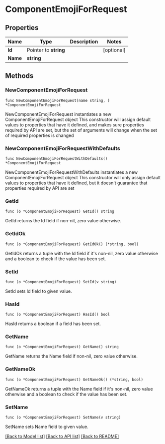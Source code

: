 # ComponentEmojiForRequest

## Properties

Name | Type | Description | Notes
------------ | ------------- | ------------- | -------------
**Id** | Pointer to **string** |  | [optional] 
**Name** | **string** |  | 

## Methods

### NewComponentEmojiForRequest

`func NewComponentEmojiForRequest(name string, ) *ComponentEmojiForRequest`

NewComponentEmojiForRequest instantiates a new ComponentEmojiForRequest object
This constructor will assign default values to properties that have it defined,
and makes sure properties required by API are set, but the set of arguments
will change when the set of required properties is changed

### NewComponentEmojiForRequestWithDefaults

`func NewComponentEmojiForRequestWithDefaults() *ComponentEmojiForRequest`

NewComponentEmojiForRequestWithDefaults instantiates a new ComponentEmojiForRequest object
This constructor will only assign default values to properties that have it defined,
but it doesn't guarantee that properties required by API are set

### GetId

`func (o *ComponentEmojiForRequest) GetId() string`

GetId returns the Id field if non-nil, zero value otherwise.

### GetIdOk

`func (o *ComponentEmojiForRequest) GetIdOk() (*string, bool)`

GetIdOk returns a tuple with the Id field if it's non-nil, zero value otherwise
and a boolean to check if the value has been set.

### SetId

`func (o *ComponentEmojiForRequest) SetId(v string)`

SetId sets Id field to given value.

### HasId

`func (o *ComponentEmojiForRequest) HasId() bool`

HasId returns a boolean if a field has been set.

### GetName

`func (o *ComponentEmojiForRequest) GetName() string`

GetName returns the Name field if non-nil, zero value otherwise.

### GetNameOk

`func (o *ComponentEmojiForRequest) GetNameOk() (*string, bool)`

GetNameOk returns a tuple with the Name field if it's non-nil, zero value otherwise
and a boolean to check if the value has been set.

### SetName

`func (o *ComponentEmojiForRequest) SetName(v string)`

SetName sets Name field to given value.



[[Back to Model list]](../README.md#documentation-for-models) [[Back to API list]](../README.md#documentation-for-api-endpoints) [[Back to README]](../README.md)


